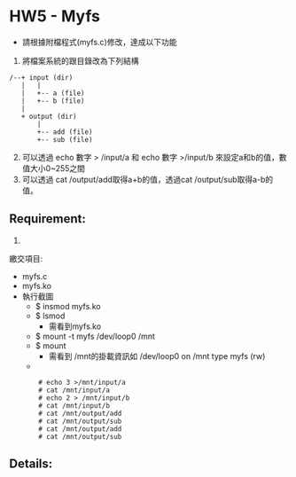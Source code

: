 # HW5 - Myfs

* 請根據附檔程式(myfs.c)修改，達成以下功能
1. 將檔案系統的跟目錄改為下列結構
```
/--+ input (dir)
   |   |
   |   +-- a (file)
   |   +-- b (file)
   |
   + output (dir)
       |
       +-- add (file)
       +-- sub (file)
```       
2. 可以透過 echo 數字 > /input/a 和 echo 數字 >/input/b 來設定a和b的值，數值大小0~255之間  
3. 可以透過 cat /output/add取得a+b的值，透過cat /output/sub取得a-b的值。

## Requirement: 
1.   
繳交項目:  
 * myfs.c  
 * myfs.ko  
 * 執行截圖  
    * $ insmod myfs.ko
    * $ lsmod
      * 需看到myfs.ko
    * $ mount -t myfs /dev/loop0 /mnt
    * $ mount
      * 需看到 /mnt的掛載資訊如 /dev/loop0 on /mnt type myfs (rw)
    * 
    ```
        # echo 3 >/mnt/input/a
        # cat /mnt/input/a
        # echo 2 > /mnt/input/b
        # cat /mnt/input/b
        # cat /mnt/output/add
        # cat /mnt/output/sub
        # cat /mnt/output/add
        # cat /mnt/output/sub
    ```

## Details:  

